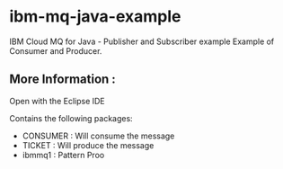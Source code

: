 # ibm-mq-java-example
IBM Cloud MQ for Java - Publisher and Subscriber example  Example of Consumer and Producer. 

## More Information :

Open with the Eclipse IDE

Contains the following packages:

* CONSUMER : Will consume the message
* TICKET : Will produce the message
* ibmmq1 : Pattern Proo
